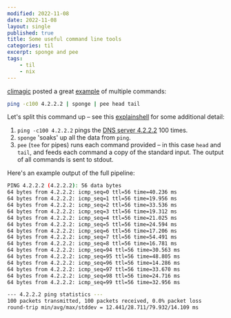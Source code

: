 ```yaml
---
modified: 2022-11-08
date: 2022-11-08
layout: single
published: true
title: Some useful command line tools
categories: til
excerpt: sponge and pee
tags:
    - til
    - nix
---
```


[climagic](https://twitter.com/climagic) posted a great
[example](https://twitter.com/climagic/status/846714728235892737)
of multiple commands:

```bash
ping -c100 4.2.2.2 | sponge | pee head tail
```

Let's split this command up – see this
[explainshell](https://explainshell.com/explain?cmd=ping+-c100+4.2.2.2+%7C+sponge+%7C+pee+head+tail)
for some additional detail:

1. `ping -c100 4.2.2.2` pings the
   [DNS server 4.2.2.2](https://4kib.com/4-2-2-2-story-behind-dns-legend/)
   100 times.
2. `sponge` 'soaks' up all the data from `ping`.
3. `pee` (`tee` for pipes) runs each command provided – in this case `head` and `tail`,
   and feeds each command a copy of the standard input.
   The output of all commands is sent to stdout.

Here's an example output of the full pipeline:

```bash
PING 4.2.2.2 (4.2.2.2): 56 data bytes
64 bytes from 4.2.2.2: icmp_seq=0 ttl=56 time=40.236 ms
64 bytes from 4.2.2.2: icmp_seq=1 ttl=56 time=19.956 ms
64 bytes from 4.2.2.2: icmp_seq=2 ttl=56 time=33.536 ms
64 bytes from 4.2.2.2: icmp_seq=3 ttl=56 time=19.312 ms
64 bytes from 4.2.2.2: icmp_seq=4 ttl=56 time=21.025 ms
64 bytes from 4.2.2.2: icmp_seq=5 ttl=56 time=24.594 ms
64 bytes from 4.2.2.2: icmp_seq=6 ttl=56 time=17.206 ms
64 bytes from 4.2.2.2: icmp_seq=7 ttl=56 time=54.491 ms
64 bytes from 4.2.2.2: icmp_seq=8 ttl=56 time=16.781 ms
64 bytes from 4.2.2.2: icmp_seq=94 ttl=56 time=30.563 ms
64 bytes from 4.2.2.2: icmp_seq=95 ttl=56 time=48.805 ms
64 bytes from 4.2.2.2: icmp_seq=96 ttl=56 time=14.286 ms
64 bytes from 4.2.2.2: icmp_seq=97 ttl=56 time=33.670 ms
64 bytes from 4.2.2.2: icmp_seq=98 ttl=56 time=24.716 ms
64 bytes from 4.2.2.2: icmp_seq=99 ttl=56 time=32.956 ms

--- 4.2.2.2 ping statistics ---
100 packets transmitted, 100 packets received, 0.0% packet loss
round-trip min/avg/max/stddev = 12.441/28.711/79.932/14.109 ms
```
